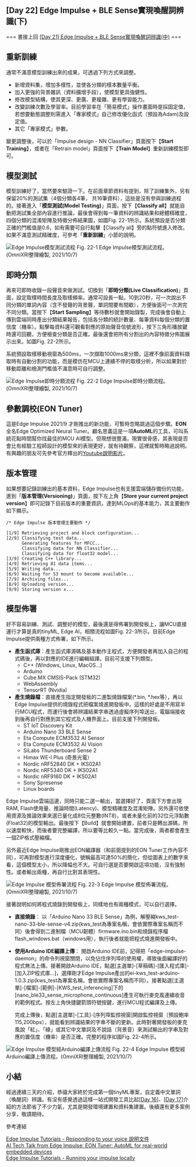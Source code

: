## [Day 22] Edge Impulse + BLE Sense實現喚醒詞辨識(下) 

=== 書接上回 [[Day 21] Edge Impulse + BLE Sense實現喚醒詞辨識(中)](https://ithelp.ithome.com.tw/articles/10277700) ===

## 重新訓練

通常不滿意模型訓練出來的成果，可透過下列方式來調整。
* 新增資料集，增加多樣性，並使各分類的樣本數量平衡。
* 加入更強的背景雜訊（資料擴增手段），使模型更具強健性。
* 修改模型結構，使其更深、更廣、更複雜、更有學習能力。
* 改變訓練次數及學習率。目前學習率在「簡易模式」操作畫面時是採固定值，若想要動態調整則需進入「專家模式」自己修改優化函式（預設為Adam)及設定值。
* 其它「專家模式」參數。

變更調整後，可以於「Impulse design - NN Classifier」頁面按下【**Start Training**】，或者在「Retrain model」頁面按下【**Train Model**】重新訓練模型即可。

## 模型測試

模型訓練好了，當然要來驗證一下。在前面章節資料有提到，除了訓練集外，另有保留20%的測試集（4個分類各4筆， 共16筆資料），這些是沒有參與訓練過程的。接著進入「**模型測試(Model Testing)**」頁面，按下【**Classify all**】就能自動把測試集全部內容進行推論，最後會得到每一筆資料的辨識結果和總體精確度，四個分類的混淆矩陣及特徵分佈結果圖，如圖Fig. 22-1所示。系統預設是否分類正確的門檻值是0.6，如有需要可自行點擊【Classify all】旁的點符號進入修改。如果不滿意測試精確度，可參考「**重新訓練**」小節的說明。

![Edge Impulse模型測試流程](https://1.bp.blogspot.com/-B2zy0uL9pUY/YV64U_1lPII/AAAAAAAAE24/629JFlPYftkrZYPW10YZfYfbhNEhx37jgCLcBGAsYHQ/s1658/iThome_Day_22_Fig_01.jpg)
Fig. 22-1 Edge Impulse模型測試流程。(OmniXRI整理繪製, 2021/10/7)

## 即時分類

再來可即時收錄一段聲音來做測試。切換到「**即時分類(Live Classification)**」頁面，設定取樣時間長度及取樣頻率。通常可設長一點，10到20秒，可一次說出不同分類的單詞內容（含不發聲的背景聲，單詞間要有間歇），方便後面可一次測完不同分類。當按下【**Start Sampling**】等待數秒就會開始錄製，完成後會自動上傳到雲端同時產出分類結果報告，包括各分類的統計數量、每筆資料每個分類的置信度（機率）。點擊每資料還可觀看對應的原始聲音信號波形，按下三角形播放鍵時還可回聽，方便檢查分類是否正確。最後還會把所有分割出的內容特徵分佈圖展示出來。如圖Fig. 22-2所示。

系統預設取樣移動視窗為500ms，一次擷取1000ms來分類，這裡不像前面資料擷取時有自動分割的功能，而是模仿在MCU上連續不停的取樣分析，所以如果對於移動距離和檢測門檻值不滿意時可自行調整。

![Edge Impulse即時分類流程](https://1.bp.blogspot.com/-b2odbkbmmeE/YV64UnCVIzI/AAAAAAAAE20/byfjj8ikgDIsoSw71l7QvjmMCwaBSy3WACLcBGAsYHQ/s1667/iThome_Day_22_Fig_02.jpg)
Fig. 22-2 Edge Impulse即時分類流程。(OmniXRI整理繪製, 2021/10/7)

## 參數調校(EON Tuner)

這是Edge Impulse 2021/9 才剛推出的新功能，可暫時忽略跳過這個步驟。**EON**全名Edge Optimized Neural Tuner。顧名思義這是一項**AutoML**的工具，可叫系統花點時間幫你找最佳的MCU AI模型。但現想很豐滿，現實很骨感，其表現是否會比有經驗工程師設計的模型來的表現更好，就有待觀察，這裡就暫時略過說明。有興趣的朋友可先參考官方釋出的[Youtube說明影片](https://youtu.be/gLQ1C5N-FLc)。

## 版本管理

如果想要記錄訓練出的基本資料，Edge Impulse也有支援雲端儲存備份的功能，進到「**版本管理(Versioning)**」頁面，按下左上角【**Store your current project version**】即可記錄下目前版本的重要資訊，達到MLOps的基本能力，其主要動作如下顯示。

```
/* Edge Impulse 版本管理主要動作 */

[1/9] Retrieving project and block configuration...
[2/9] Classifying test data...
      Generating features for MFCC...
      Classifying data for NN Classifier...
      Classifying data for float32 model...
[3/9] Creating C++ library...
[4/9] Retrieving 81 data items...
[5/9] Writing data...
[6/9] Waiting for S3 mount to become available...
[7/9] Archiving files...
[8/9] Uploading version...
[9/9] Storing version x...
```

## 模型佈署

好不容易訓練、測試、調整好的模型，最後還是得佈署到開發板上，讓MCU直接運行才算是真的tinyML, Edge AI，相關流程如圖Fig. 22-3所示。目前Edge Impulse提供兩種方式佈署，如下所示。

* **產生函式庫**：產生函式庫源碼及基本動作主程式，方便開發者再加入自己的程式碼後，再以對應的IDE進行編輯組譯。目前可支援下列類型。
    * C++ (Windows, Linux, MacOS...)
    * Arduino
    * Cube.MX CMSIS-Pack (STM32)
    * WebAssembly
    * TensorRT (Nvidia) 
* **產生燒錄檔**：直接產生指定開發板的二進製燒錄檔案(*.bin, *.hex等），再以Edge Impulse提供的燒錄程式把檔案燒進開發板中。這樣的好處是不用寫半行MCU程式，而運行後會將辨識結果字串透過虛擬序列埠送出，電腦端接收到後再自行對應到其它程式及人機界面上。目前支援下列開發板。
    * ST IoT Discovery Kit
    * Arduino Nano 33 BLE Sense
    * Eta Compute ECM3532 AI Sensor
    * Eta Compute ECM3532 AI Vision
    * SiLabs Thunderboard Sense 2
    * Himax WE-I Plus (奇景光電）
    * Nordic nRF52840 DK + IKS02A1
    * Nordic nRF5340 DK + IKS02A1
    * Nordic nRF9160 DK + IKS02A1
    * Sony Spresense
    * Linux boards

Edge Impulse雲端這邊，同時只能二選一輸出，當選擇好了，頁面下方會出現RAM, Flash使用量、推論時間(Latency)、模型精確度及混淆矩陣。另外還可依使用資源及推論效果來選已量化成8位元整數(INT8)，或者未量化前的32位元浮點數(Float32)的模型輸出。最後按下【Build】就會開始建置，前者只是轉出源碼，所以速度較快，而後者要完整編譯，所以要等比較久一點。當完成後，兩者都會產生一個ZIP格式壓縮檔。

另外最近Edge Impulse剛推出EON編譯器（和前面提到的EON Tuner工作內容不同），可再對模型進行深度優化，號稱最高可達50%的簡化，但從圖表上的數字來看，這個模型太小，所以降幅也不大。可自行選是否要開啟這項功能，沒有強制性。或者輸出兩種，再自行比對其表現性。

![Edge Impulse 模型佈署流程](https://1.bp.blogspot.com/-6t4dKdXxbgw/YV7c9PJdaXI/AAAAAAAAE3E/rIkweKV92JETminJcJmHxSLxt_N74L-cACLcBGAsYHQ/s1658/iThome_Day_22_Fig_03.jpg)
Fig. 22-3 Edge Impulse 模型佈署流程。(OmniXRI整理繪製, 2021/10/7)

接著說明如何將程式燒錄到開發板上，同樣地也有兩種模式，可以自行選擇。

* **直接燒錄**：
    以「Arduino Nano 33 BLE Sense」為例，解壓縮kws_test-nano-33-ble-sense-v4.zip(kws_test為專案名稱，會依實際專案名稱而不同）後會得到二進制檔（MCU韌體）firmware.ino.bin和燒錄程序檔flash_windows.bat（windows用），執行後者就能把程式燒進開發板中。
    
* **使用Arduino IDE編譯上傳**：
    開啟Arduino IDE前，記得把「edge-impulse-daemon」的命令列視窗關閉，以免佔住序列埠的使用權，導致後面編譯好的程式無法上傳。接著開啟Arduino IDE，點選[主選單]-[草稿碼]-[匯入程式庫]-[加入ZIP程式庫...]，選擇剛才Edge Impulse產出的ei-kws_test-arduino-1.0.3.zip(kws_test為專案名稱，會依實際專案名稱而不同）。接著點選[主選單]-[檔案]-[範例]-[KWS_test_inferencing]下的[nano_ble33_sense_microphone_continuous]產生可執行麥克風連續收音的範例程式。按左上角快捷鍵箭頭符號按鍵，進行MCU程式編譯及上傳。
    
    完成上傳後，點選[主選單]-[工具]-[序列埠監控視窗]開啟監控視窗（預設鮑率115,200bps），就能看到辨識結果的字串不斷的更新。此時對著開發板的麥克風說「紅」、「綠」或其它中文單詞及不說話（背景音）來測試輸出的字串及對應的置信度（機率）是否正確。完整的程序如圖Fig. 22-4所示。    

![Edge Impulse 模型經Arduino編譯上傳流程](https://1.bp.blogspot.com/-_0BVcAHrNBk/YV72f0YYOoI/AAAAAAAAE3U/JgMCSPcjZkoy6oaNXrgrVBAxP86ygdBewCLcBGAsYHQ/s1658/iThome_Day_22_Fig_04.jpg)
Fig. 22-4 Edge Impulse 模型經Arduino編譯上傳流程。(OmniXRI整理繪製, 2021/10/7)

## 小結

經過連續三天的介紹，恭禧大家終於完成第一個tinyML專案，自定義中文單詞（喚醒詞）辨識。有沒有感覺透過這樣一站式開發工具比起[[Day 16](https://ithelp.ithome.com.tw/articles/10274632)]、[[Day 17](https://ithelp.ithome.com.tw/articles/10275641)]介紹的方法節省了不少力氣，尤其是開發環境建置和資料集建置。後續還有更多案例分享，敬請期待。

參考連結

[Edge Impulse Tutorials - Responding to your voice 說明文件](https://docs.edgeimpulse.com/docs/responding-to-your-voice)  
[AI Tech Talk from Edge Impulse: EON Tuner: AutoML for real-world embedded devices](https://youtu.be/gLQ1C5N-FLc)  
[Edge Impulse Tutorials - Running your impulse locally](https://docs.edgeimpulse.com/docs/running-your-impulse-locally-1)  
